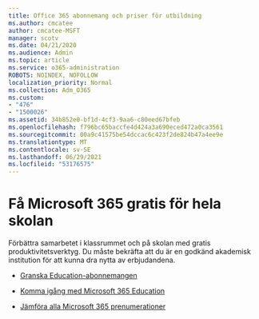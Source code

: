 ```yaml
---
title: Office 365 abonnemang och priser för utbildning
ms.author: cmcatee
author: cmcatee-MSFT
manager: scotv
ms.date: 04/21/2020
ms.audience: Admin
ms.topic: article
ms.service: o365-administration
ROBOTS: NOINDEX, NOFOLLOW
localization_priority: Normal
ms.collection: Adm_O365
ms.custom:
- "476"
- "1500026"
ms.assetid: 34b852e0-bf1d-4cf3-9aa6-c80eed67bfeb
ms.openlocfilehash: f796bc65baccfe4d424a3a690eced472a0ca3561
ms.sourcegitcommit: 00a9c41575be54dccac6c423f2de824b47a4ee9e
ms.translationtype: MT
ms.contentlocale: sv-SE
ms.lasthandoff: 06/29/2021
ms.locfileid: "53176575"
---
```

# <a name="get-microsoft-365-free-for-your-entire-school"></a>Få Microsoft 365 gratis för hela skolan

Förbättra samarbetet i klassrummet och på skolan med gratis produktivitetsverktyg. Du måste bekräfta att du är en godkänd akademisk institution för att kunna dra nytta av erbjudandena.
  
- [Granska Education-abonnemangen](https://products.office.com/academic/compare-office-365-education-plans)

- [Komma igång med Microsoft 365 Education](https://support.office.com/article/get-started-with-office-365-education-ab02abe5-a1ee-458c-b749-5b44416ccf14?wt.mc_id=o365_portal_mmaven&ui=en-US&rs=en-US&ad=US)

- [Jämföra alla Microsoft 365 prenumerationer](https://products.office.com/business/compare-more-office-365-for-business-plans)
